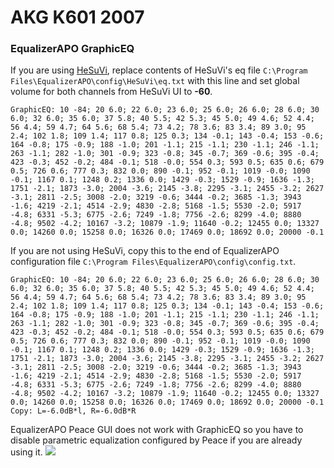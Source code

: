 # AKG K601 2007
### EqualizerAPO GraphicEQ
If you are using [HeSuVi](https://sourceforge.net/projects/hesuvi/), replace contents of HeSuVi's eq file `C:\Program Files\EqualizerAPO\config\HeSuVi\eq.txt` with this line and set global volume for both channels from HeSuVi UI to **-60**.
```
GraphicEQ: 10 -84; 20 6.0; 22 6.0; 23 6.0; 25 6.0; 26 6.0; 28 6.0; 30 6.0; 32 6.0; 35 6.0; 37 5.8; 40 5.5; 42 5.3; 45 5.0; 49 4.6; 52 4.4; 56 4.4; 59 4.7; 64 5.6; 68 5.4; 73 4.2; 78 3.6; 83 3.4; 89 3.0; 95 2.4; 102 1.8; 109 1.4; 117 0.8; 125 0.3; 134 -0.1; 143 -0.4; 153 -0.6; 164 -0.8; 175 -0.9; 188 -1.0; 201 -1.1; 215 -1.1; 230 -1.1; 246 -1.1; 263 -1.1; 282 -1.0; 301 -0.9; 323 -0.8; 345 -0.7; 369 -0.6; 395 -0.4; 423 -0.3; 452 -0.2; 484 -0.1; 518 -0.0; 554 0.3; 593 0.5; 635 0.6; 679 0.5; 726 0.6; 777 0.3; 832 0.0; 890 -0.1; 952 -0.1; 1019 -0.0; 1090 -0.1; 1167 0.1; 1248 0.2; 1336 0.0; 1429 -0.3; 1529 -0.9; 1636 -1.3; 1751 -2.1; 1873 -3.0; 2004 -3.6; 2145 -3.8; 2295 -3.1; 2455 -3.2; 2627 -3.1; 2811 -2.5; 3008 -2.0; 3219 -0.6; 3444 -0.2; 3685 -1.3; 3943 -1.6; 4219 -2.1; 4514 -2.9; 4830 -2.8; 5168 -1.5; 5530 -2.0; 5917 -4.8; 6331 -5.3; 6775 -2.6; 7249 -1.8; 7756 -2.6; 8299 -4.0; 8880 -4.8; 9502 -4.2; 10167 -3.2; 10879 -1.9; 11640 -0.2; 12455 0.0; 13327 0.0; 14260 0.0; 15258 0.0; 16326 0.0; 17469 0.0; 18692 0.0; 20000 -0.1
```
If you are not using HeSuVi, copy this to the end of EqualizerAPO configuration file `C:\Program Files\EqualizerAPO\config\config.txt`.
```
GraphicEQ: 10 -84; 20 6.0; 22 6.0; 23 6.0; 25 6.0; 26 6.0; 28 6.0; 30 6.0; 32 6.0; 35 6.0; 37 5.8; 40 5.5; 42 5.3; 45 5.0; 49 4.6; 52 4.4; 56 4.4; 59 4.7; 64 5.6; 68 5.4; 73 4.2; 78 3.6; 83 3.4; 89 3.0; 95 2.4; 102 1.8; 109 1.4; 117 0.8; 125 0.3; 134 -0.1; 143 -0.4; 153 -0.6; 164 -0.8; 175 -0.9; 188 -1.0; 201 -1.1; 215 -1.1; 230 -1.1; 246 -1.1; 263 -1.1; 282 -1.0; 301 -0.9; 323 -0.8; 345 -0.7; 369 -0.6; 395 -0.4; 423 -0.3; 452 -0.2; 484 -0.1; 518 -0.0; 554 0.3; 593 0.5; 635 0.6; 679 0.5; 726 0.6; 777 0.3; 832 0.0; 890 -0.1; 952 -0.1; 1019 -0.0; 1090 -0.1; 1167 0.1; 1248 0.2; 1336 0.0; 1429 -0.3; 1529 -0.9; 1636 -1.3; 1751 -2.1; 1873 -3.0; 2004 -3.6; 2145 -3.8; 2295 -3.1; 2455 -3.2; 2627 -3.1; 2811 -2.5; 3008 -2.0; 3219 -0.6; 3444 -0.2; 3685 -1.3; 3943 -1.6; 4219 -2.1; 4514 -2.9; 4830 -2.8; 5168 -1.5; 5530 -2.0; 5917 -4.8; 6331 -5.3; 6775 -2.6; 7249 -1.8; 7756 -2.6; 8299 -4.0; 8880 -4.8; 9502 -4.2; 10167 -3.2; 10879 -1.9; 11640 -0.2; 12455 0.0; 13327 0.0; 14260 0.0; 15258 0.0; 16326 0.0; 17469 0.0; 18692 0.0; 20000 -0.1
Copy: L=-6.0dB*l, R=-6.0dB*R
```
EqualizerAPO Peace GUI does not work with GraphicEQ so you have to disable parametric equalization configured by Peace if you are already using it.
![](https://raw.githubusercontent.com/jaakkopasanen/AutoEq/master/results/SBAF-Serious/innerfidelity/onear/AKG%20K601%202007/AKG%20K601%202007.png)
